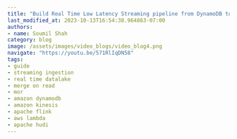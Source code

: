 ```yaml
---
title: "Build Real Time Low Latency Streaming pipeline from DynamoDB to Apache Hudi using Kinesis,Flink|Lab"
last_modified_at: 2023-10-13T16:54:38.964863-07:00
authors:
- name: Soumil Shah
category: blog
image: /assets/images/video_blogs/video_blog4.png
navigate: "https://youtu.be/571RlIqDN58"
tags:
- guide
- streaming ingestion
- real time datalake
- merge on read
- mor
- amazon dynamodb
- amazon kinesis
- apache flink
- aws lambda
- apache hudi
---
```


